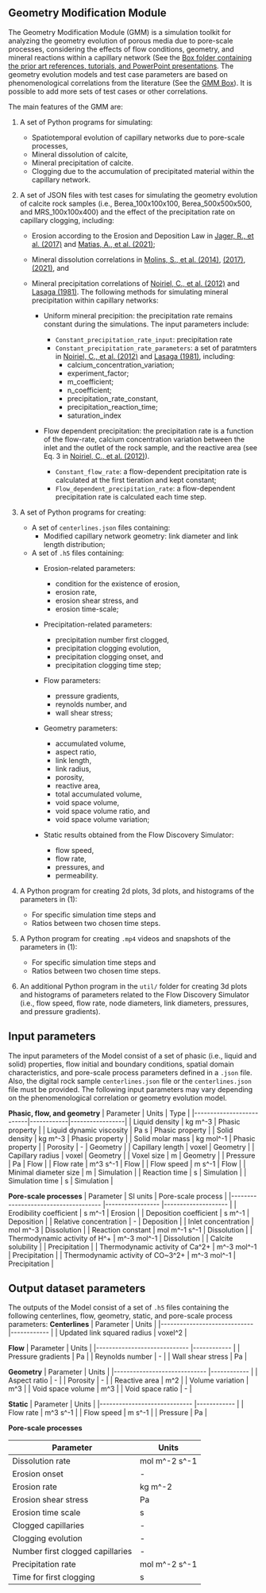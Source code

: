 Geometry Modification Module
----------------------------
The Geometry Modification Module (GMM) is a simulation toolkit for analyzing the geometry evolution of porous media due to pore-scale processes, considering the effects of flow conditions, geometry, and mineral reactions within a capillary network (See the [Box folder containing the prior art references, tutorials, and PowerPoint presentations](https://ibm.box.com/s/w2t6lbqjak3506zc67ud06jc9mtxmutm). The geometry evolution models and test case parameters are based on phenomenological correlations from the literature (See the [GMM Box](https://ibm.box.com/s/w2t6lbqjak3506zc67ud06jc9mtxmutm)). It is possible to add more sets of test cases or other correlations.

The main features of the GMM are:

1) A set of Python programs for simulating:
    - Spatiotemporal evolution of capillary networks due to pore-scale processes,
    - Mineral dissolution of calcite,
    - Mineral precipitation of calcite.
    - Clogging due to the accumulation of precipitated material within the capillary network.

2) A set of JSON files with test cases for simulating the geometry evolution of calcite rock samples (i.e., Berea_100x100x100, Berea_500x500x500, and MRS_100x100x400) and the effect of the precipitation rate on capillary clogging, including: 
    - Erosion according to the Erosion and Deposition Law in [Jager, R., et al. (2017)](https://journals.aps.org/pre/abstract/10.1103/PhysRevE.95.013110) and [Matias, A., et al. (2021)](https://doi.org/10.1016/j.jocs.2021.101360);
  
    - Mineral dissolution correlations in [Molins, S., et al. (2014)](https://pubs.acs.org/doi/10.1021/es5013438), [(2017)](https://agupubs.onlinelibrary.wiley.com/doi/full/10.1002/2016WR020323), [(2021)](https://link.springer.com/article/10.1007/s10596-019-09903-x), and
  
    - Mineral precipitation correlations of [Noiriel, C., et al. (2012)](https://www.sciencedirect.com/science/article/pii/S0009254112002331) and [Lasaga (1981)](https://www.degruyter.com/document/doi/10.1515/9781501508233-008/html). The following methods for simulating mineral precipitation within capillary networks:
      - Uniform mineral precipition: the precipitation rate remains constant during the simulations. The input parameters include: 
        - `Constant_precipitation_rate_input`: precipitation rate
        - `Constant_precipitation_rate_parameters`: a set of paratmters in [Noiriel, C., et al. (2012)](https://www.sciencedirect.com/science/article/pii/S0009254112002331) and [Lasaga (1981)](https://www.degruyter.com/document/doi/10.1515/9781501508233-008/html), including:
          - calcium_concentration_variation;
          - experiment_factor;
          - m_coefficient;
          - n_coefficient;
          - precipitation_rate_constant,
          - precipitation_reaction_time;
          - saturation_index

      - Flow dependent precipitation: the precipitation rate is a function of the flow-rate, calcium concentration variation between the inlet and the outlet of the rock sample, and the reactive area (see Eq. 3 in [Noiriel, C., et al. (2012)](https://www.sciencedirect.com/science/article/pii/S0009254112002331)).
        - `Constant_flow_rate`: a flow-dependent precipitation rate is calculated at the first tieration and kept constant;
        - `Flow_dependent_precipitation_rate`: a flow-dependent precipitation rate is calculated each time step.

3) A set of Python programs for creating:
    - A set of `centerlines.json` files containing:
       - Modified capillary network geometry: link diameter and link length distribution;
    - A set of `.h5` files containing: 
       - Erosion-related parameters:
         - condition for the existence of erosion,
         - erosion rate,
         - erosion shear stress, and
         - erosion time-scale;
  
      - Precipitation-related parameters:
         - precipitation number first clogged,
         - precipitation clogging evolution,
         - precipitation clogging onset, and
         - precipitation clogging time step;
  
      - Flow parameters:
        - pressure gradients,
        - reynolds number, and
        - wall shear stress;
  
      - Geometry parameters:
        - accumulated volume,
        - aspect ratio,
        - link length,
        - link radius,
        - porosity,
        - reactive area,
        - total accumulated volume,
        - void space volume,
        - void space volume ratio, and
        - void space volume variation;
  
       - Static results obtained from the Flow Discovery Simulator:
         - flow speed,
         - flow rate,
         - pressures, and 
         - permeability.

4) A Python program for creating 2d plots, 3d plots, and histograms of the parameters in (1):
    - For specific simulation time steps and
    - Ratios between two chosen time steps.
  
5) A Python program for creating `.mp4` videos and snapshots of the parameters in (1):
    - For specific simulation time steps and
    - Ratios between two chosen time steps.

6) An additional Python program in the `util/` folder for creating 3d plots and histograms of parameters related to the Flow Discovery Simulator (i.e., flow speed, flow rate, node diameters, link diameters, pressures, and pressure gradients).

Input parameters
----------------

The input parameters of the Model consist of a set of phasic (i.e., liquid and solid) properties, flow initial and boundary conditions, spatial domain characteristics, and pore-scale process parameters defined in a `.json` file. Also, the digital rock sample `centerlines.json` file or the `centerlines.json` file must be provided. The following input parameters may vary depending on the phenomenological correlation or geometry evolution model.

**Phasic, flow, and geometry**
| Parameter                | Units      | Type            |
|--------------------------|------------|-----------------|
| Liquid density           | kg m^-3    | Phasic property |
| Liquid dynamic viscosity | Pa s       | Phasic property |
| Solid density            | kg m^-3    | Phasic property |
| Solid molar mass         | kg mol^-1  | Phasic property |
| Porosity                 | -          | Geometry        |
| Capillary length         | voxel      | Geometry        |
| Capillary radius         | voxel      | Geometry        |
| Voxel size               | m          | Geometry        |
| Pressure                 | Pa         | Flow            |
| Flow rate                | m^3 s^-1   | Flow            |
| Flow speed               | m s^-1     | Flow            |
| Minimal diameter size    | m          | Simulation      |
| Reaction time            | s          | Simulation      |
| Simulation time          | s          | Simulation      |

**Pore-scale processes**
| Parameter                             | SI units          | Pore-scale process    |
|-------------------------------------  |-----------------  |--------------------   |
| Erodibility coefficient               | s m^-1            | Erosion               |
| Deposition coefficient                | s m^-1            | Deposition            |
| Relative concentration                | -                 | Deposition            |
| Inlet concentration                   | mol m^-3          | Dissolution           |
| Reaction constant                     | mol m^-1 s^-1     | Dissolution           |
| Thermodynamic activity of H^+         | m^-3 mol^-1       | Dissolution           |
| Calcite solubility                    |                   | Precipitation         |
| Thermodynamic activity of Ca^2+       | m^-3 mol^-1       | Precipitation         |
| Thermodynamic activity of CO~3^2+    | m^-3 mol^-1       | Precipitation         |

Output dataset parameters
-----------------

The outputs of the Model consist of a set of `.h5` files containing the following centerlines, flow, geometry, static, and pore-scale process parameters:
**Centerlines**
| Parameter                     | Units         |
|-----------------------------  |------------   |
| Updated link squared radius   | voxel^2       |

**Flow**
| Parameter                     | Units         |
|-----------------------------  |------------   |
| Pressure gradients            | Pa            |
| Reynolds number               | -             |
| Wall shear stress             | Pa            |

**Geometry**
| Parameter                     | Units         |
|-----------------------------  |------------   |
| Aspect ratio                  | -             |
| Porosity                      | -             |
| Reactive area                 | m^2           |
| Volume variation              | m^3           |
| Void space volume             | m^3           |
| Void space ratio              | -             |

**Static**
| Parameter                     | Units         |
|-----------------------------  |------------   |
| Flow rate                     | m^3 s^-1      |
| Flow speed                    | m s^-1        |
| Pressure                      | Pa            |

**Pore-scale processes**

| Parameter                         | Units             |
|-------------------------------    |-----------------  |
| Dissolution rate                  | mol m^-2 s^-1     |
| Erosion onset                     | -                 |
| Erosion rate                      | kg m^-2           |
| Erosion shear stress              | Pa                |
| Erosion time scale                | s                 |
| Clogged capillaries               | -                 |
| Clogging evolution                | -                 |
| Number first clogged capillaries  | -                 |
| Precipitation rate                | mol m^-2 s^-1     |
| Time for first clogging           | s                 |
